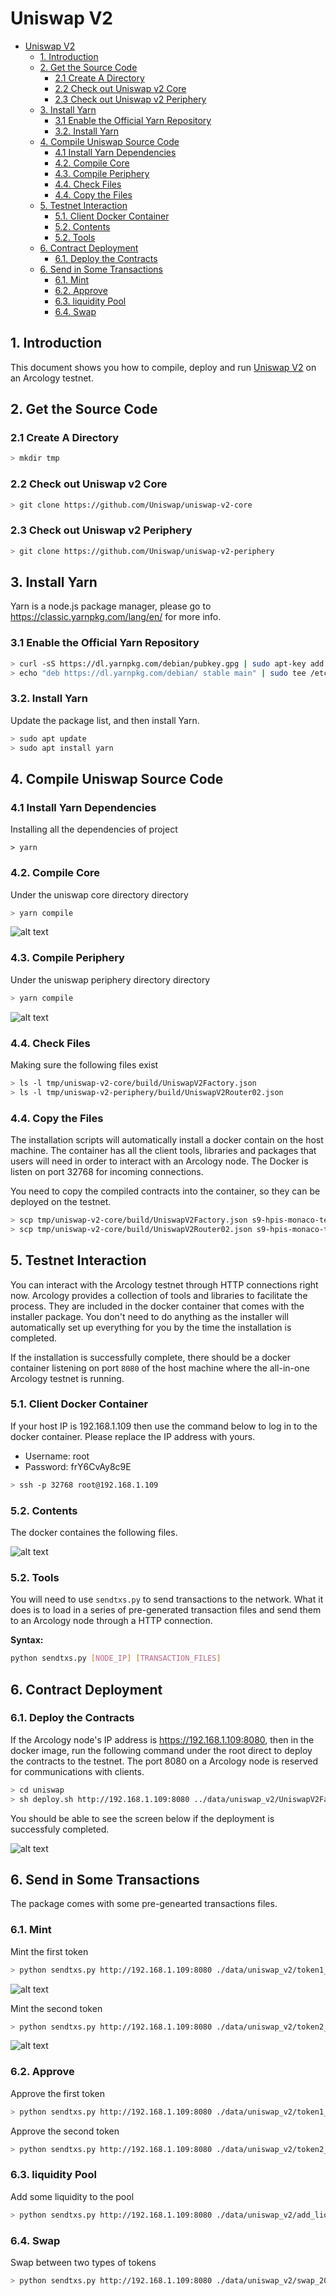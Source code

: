 # Uniswap V2
  
- [Uniswap V2](#uniswap-v2)
  - [1. Introduction](#1-introduction)
  - [2. Get the Source Code](#2-get-the-source-code)
    - [2.1 Create A Directory](#21-create-a-directory)
    - [2.2 Check out Uniswap v2 Core](#22-check-out-uniswap-v2-core)
    - [2.3 Check out Uniswap v2 Periphery](#23-check-out-uniswap-v2-periphery)
  - [3. Install Yarn](#3-install-yarn)
    - [3.1 Enable the Official Yarn Repository](#31-enable-the-official-yarn-repository)
    - [3.2. Install Yarn](#32-install-yarn)
  - [4. Compile Uniswap Source Code](#4-compile-uniswap-source-code)
    - [4.1 Install Yarn Dependencies](#41-install-yarn-dependencies)
    - [4.2. Compile Core](#42-compile-core)
    - [4.3. Compile Periphery](#43-compile-periphery)
    - [4.4. Check Files](#44-check-files)
    - [4.4. Copy the Files](#44-copy-the-files)
  - [5. Testnet Interaction](#5-testnet-interaction)
    - [5.1. Client Docker Container](#51-client-docker-container)
    - [5.2. Contents](#52-contents)
    - [5.2. Tools](#52-tools)
  - [6. Contract Deployment](#6-contract-deployment)
    - [6.1. Deploy the Contracts](#61-deploy-the-contracts)
  - [6. Send in Some Transactions](#6-send-in-some-transactions)
    - [6.1. Mint](#61-mint)
    - [6.2. Approve](#62-approve)
    - [6.3. liquidity Pool](#63-liquidity-pool)
    - [6.4. Swap](#64-swap)

## 1. Introduction

This document shows you how to compile, deploy and run [Uniswap V2](https://github.com/Uniswap) on an Arcology testnet.

## 2. Get the Source Code

### 2.1 Create A Directory

```sh
> mkdir tmp
```

### 2.2 Check out Uniswap v2 Core

```sh
> git clone https://github.com/Uniswap/uniswap-v2-core
```

### 2.3 Check out Uniswap v2 Periphery

```sh
> git clone https://github.com/Uniswap/uniswap-v2-periphery
```

## 3. Install Yarn

Yarn is a node.js package manager, please go to https://classic.yarnpkg.com/lang/en/ for more info.

### 3.1 Enable the Official Yarn Repository

```sh
> curl -sS https://dl.yarnpkg.com/debian/pubkey.gpg | sudo apt-key add -
> echo "deb https://dl.yarnpkg.com/debian/ stable main" | sudo tee /etc/apt/sources.list.d/yarn.list
```

### 3.2. Install Yarn

Update the package list, and then install Yarn.

```sh
> sudo apt update
> sudo apt install yarn
```

## 4. Compile Uniswap Source Code

### 4.1 Install Yarn Dependencies

Installing all the dependencies of project

```
> yarn
```

### 4.2. Compile Core

Under the uniswap core directory directory  

```sh
> yarn compile
```

![alt text](./img/uniswap/yarn-core-compile.png)

### 4.3. Compile Periphery

Under the uniswap periphery directory directory  

```sh
> yarn compile
```

![alt text](./img/uniswap/yarn-periphery-compile.png)

### 4.4. Check Files

Making sure the following files exist

```sh
> ls -l tmp/uniswap-v2-core/build/UniswapV2Factory.json
> ls -l tmp/uniswap-v2-periphery/build/UniswapV2Router02.json
```

### 4.4. Copy the Files

The installation scripts will automatically install a docker contain on the host machine. The container has all the client tools,
libraries and packages that users will need in order to interact with an Arcology node. The Docker is listen on port 32768 for incoming connections.

You need to copy the compiled contracts into the container, so they can be deployed on the testnet.

```sh
> scp tmp/uniswap-v2-core/build/UniswapV2Factory.json s9-hpis-monaco-testnet@192.168.1.109:/home/s9-hpis-monaco-testnet/txs
> scp tmp/uniswap-v2-core/build/UniswapV2Router02.json s9-hpis-monaco-testnet@192.168.1.109:/home/s9-hpis-monaco-testnet/txs
```

## 5. Testnet Interaction

You can interact with the Arcology testnet through HTTP connections right now. Arcology provides a collection of tools and libraries to facilitate the process. They are included in the docker container that comes with the installer package. You don't need to do anything as the installer will automatically set up everything for you by the time the installation is completed.

If the installation is successfully complete, there should be a docker container listening on port `8080` of the host machine where the all-in-one Arcology testnet is running.

### 5.1. Client Docker Container

If your host IP is 192.168.1.109 then use the command below to log in to the docker container. Please replace the IP address with yours.

- Username: root
- Password: frY6CvAy8c9E

```sh
> ssh -p 32768 root@192.168.1.109
```

### 5.2. Contents

The docker containes the following files.

![alt text](./img/testnet/docker-contents.png)


### 5.2. Tools

You will need to use `sendtxs.py` to send transactions to the network. What it does is to
load in a series of pre-generated transaction files and send them to an Arcology node through
a HTTP connection.

**Syntax:**

```sh
python sendtxs.py [NODE_IP] [TRANSACTION_FILES]

```

## 6. Contract Deployment

### 6.1. Deploy the Contracts

If the Arcology node's IP address is https://192.168.1.109:8080, then in the docker image, run the following command under the root direct to deploy the contracts to the testnet. The port 8080 on a Arcology node is reserved for communications with clients.

```sh
> cd uniswap
> sh deploy.sh http://192.168.1.109:8080 ../data/uniswap_v2/UniswapV2Factory.json ../data/uniswap_v2/UniswapV2Router02.json
```

You should be able to see the screen below if the deployment is successfuly completed.

![alt text](./img/uniswap/uniswap-deployment.png)

## 6. Send in Some Transactions

The package comes with some pre-genearted transactions files.

### 6.1. Mint

Mint the first token

```sh
> python sendtxs.py http://192.168.1.109:8080 ./data/uniswap_v2/token1_mint_200.out
```

![alt text](./img/uniswap/uniswap-token1-mint-200.png)

Mint the second token

```sh
> python sendtxs.py http://192.168.1.109:8080 ./data/uniswap_v2/token2_mint_200.out
```

![alt text](./img/uniswap/uniswap-token2-mint-200.png)

### 6.2. Approve

Approve the first token

```sh
> python sendtxs.py http://192.168.1.109:8080 ./data/uniswap_v2/token1_approve_200.out
```

Approve the second token

```sh
> python sendtxs.py http://192.168.1.109:8080 ./data/uniswap_v2/token2_approve_200.out
```

### 6.3. liquidity Pool

Add some liquidity to the pool

```sh
> python sendtxs.py http://192.168.1.109:8080 ./data/uniswap_v2/add_liquidity_200.out
```

### 6.4. Swap

Swap between two types of tokens

```sh
> python sendtxs.py http://192.168.1.109:8080 ./data/uniswap_v2/swap_200.out
```